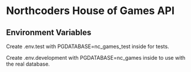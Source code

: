 # Northcoders House of Games API

## Environment Variables

Create .env.test with PGDATABASE=nc_games_test inside for tests.

Create .env.development with PGDATABASE=nc_games inside to use with the real database.